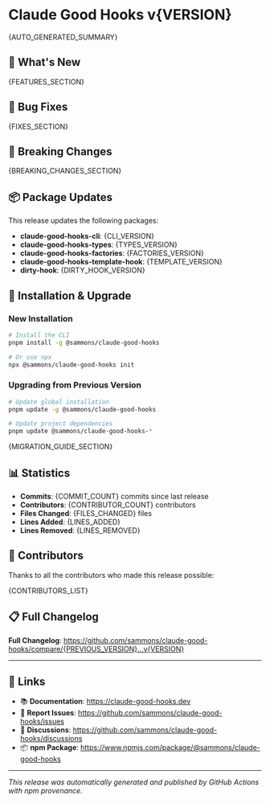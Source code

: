 # Claude Good Hooks v{VERSION}

{AUTO_GENERATED_SUMMARY}

## 🚀 What's New

{FEATURES_SECTION}

## 🐛 Bug Fixes

{FIXES_SECTION}

## 🚨 Breaking Changes

{BREAKING_CHANGES_SECTION}

## 📦 Package Updates

This release updates the following packages:

- **claude-good-hooks-cli**: {CLI_VERSION}
- **claude-good-hooks-types**: {TYPES_VERSION}
- **claude-good-hooks-factories**: {FACTORIES_VERSION}
- **claude-good-hooks-template-hook**: {TEMPLATE_VERSION}
- **dirty-hook**: {DIRTY_HOOK_VERSION}

## 🔧 Installation & Upgrade

### New Installation

```bash
# Install the CLI
pnpm install -g @sammons/claude-good-hooks

# Or use npx
npx @sammons/claude-good-hooks init
```

### Upgrading from Previous Version

```bash
# Update global installation
pnpm update -g @sammons/claude-good-hooks

# Update project dependencies
pnpm update @sammons/claude-good-hooks-*
```

{MIGRATION_GUIDE_SECTION}

## 📊 Statistics

- **Commits**: {COMMIT_COUNT} commits since last release
- **Contributors**: {CONTRIBUTOR_COUNT} contributors
- **Files Changed**: {FILES_CHANGED} files
- **Lines Added**: {LINES_ADDED}
- **Lines Removed**: {LINES_REMOVED}

## 🙏 Contributors

Thanks to all the contributors who made this release possible:

{CONTRIBUTORS_LIST}

## 📋 Full Changelog

**Full Changelog**: https://github.com/sammons/claude-good-hooks/compare/{PREVIOUS_VERSION}...v{VERSION}

---

## 🔗 Links

- 📚 **Documentation**: https://claude-good-hooks.dev
- 🐛 **Report Issues**: https://github.com/sammons/claude-good-hooks/issues
- 💬 **Discussions**: https://github.com/sammons/claude-good-hooks/discussions
- 📦 **npm Package**: https://www.npmjs.com/package/@sammons/claude-good-hooks

---

*This release was automatically generated and published by GitHub Actions with npm provenance.*
